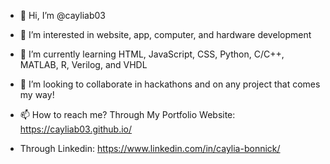 - 👋 Hi, I’m @cayliab03
- 👀 I’m interested in website, app, computer, and hardware development 
- 🌱 I’m currently learning HTML, JavaScript, CSS, Python, C/C++, MATLAB, R, Verilog, and VHDL

- 💞️ I’m looking to collaborate in hackathons and on any project that comes my way!
- 📫 How to reach me? Through My Portfolio Website: https://cayliab03.github.io/
- Through Linkedin: https://www.linkedin.com/in/caylia-bonnick/

<!---
cayliab03/cayliab03 is a ✨ special ✨ repository because its `README.md` (this file) appears on your GitHub profile.
You can click the Preview link to take a look at your changes.
--->
